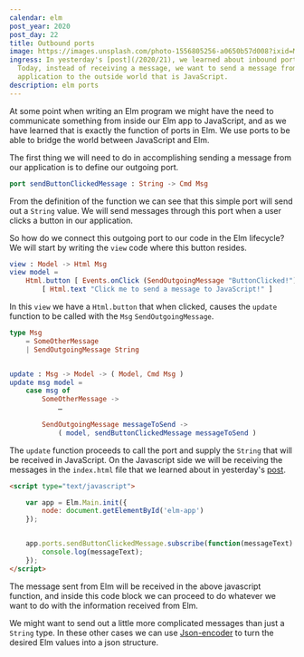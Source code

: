 ```yaml
---
calendar: elm
post_year: 2020
post_day: 22
title: Outbound ports
image: https://images.unsplash.com/photo-1556805256-a0650b57d008?ixid=MXwxMjA3fDB8MHxwaG90by1wYWdlfHx8fGVufDB8fHw%3D&ixlib=rb-1.2.1&auto=format&fit=crop&w=2250&q=80
ingress: In yesterday's [post](/2020/21), we learned about inbound ports in Elm.
  Today, instead of receiving a message, we want to send a message from our Elm
  application to the outside world that is JavaScript.
description: elm ports
---
```

At some point when writing an Elm program we might have the need to communicate something from inside our Elm app to JavaScript, and as we have learned that is exactly the function of ports in Elm. We use ports to be able to bridge the world between JavaScript and Elm.

The first thing we will need to do in accomplishing sending a message from our application is to define our outgoing port.

```elm
port sendButtonClickedMessage : String -> Cmd Msg
```

From the definition of the function we can see that this simple port will send out a `String` value. We will send messages through this port when a user clicks a button in our application.

So how do we connect this outgoing port to our code in the Elm lifecycle? We will start by writing the `view` code where this button resides.

```elm
view : Model -> Html Msg
view model =
    Html.button [ Events.onClick (SendOutgoingMessage "ButtonClicked!") ]
        [ Html.text "Click me to send a message to JavaScript!" ]
```

In this `view` we have a `Html.button` that when clicked, causes the `update` function to be called with the `Msg` `SendOutgoingMessage`.

```elm
type Msg
    = SomeOtherMessage
    | SendOutgoingMessage String


update : Msg -> Model -> ( Model, Cmd Msg )
update msg model =
    case msg of
        SomeOtherMessage ->
            …
        
        SendOutgoingMessage messageToSend ->
            ( model, sendButtonClickedMessage messageToSend )
```

The `update` function proceeds to call the port and supply the `String` that will be received in JavaScript. On the Javascript side we will be receiving the messages in the `index.html` file that we learned about in yesterday's [post](/2020/21).

```html
<script type="text/javascript">

    var app = Elm.Main.init({
        node: document.getElementById('elm-app')
    });


    app.ports.sendButtonClickedMessage.subscribe(function(messageText) {
        console.log(messageText);
    });
</script>
```

The message sent from Elm will be received in the above javascript function, and inside this code block we can proceed to do whatever we want to do with the information received from Elm.

We might want to send out a little more complicated messages than just a `String` type. In these other cases we can use [Json-encoder](https://package.elm-lang.org/packages/elm/json/latest/Json-Encode) to turn the desired Elm values into a json structure.